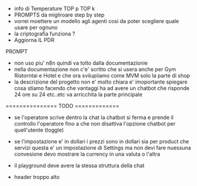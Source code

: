 
- info di Temperature TOP p TOP k
- PROMPTS da migliroare step by step
- vorrei moettere un modello agli agenti cosi da poter scegliere quale usare per ognuno
- la criptografia funziona ?
- Aggiorna IL PDR


PROMPT

- non uso piu' n8n quindi va tolto dalla documentazionie
- nella documentazione non c'e' scritto che si usera anche per Gym Ristorntai  e Hotel
e che ora svilupiiamo come MVM solo la parte di shop
- la descrizione del progetto non e' molto chiara e' imoportante spiegare cosa stiamo facendo che vantaggi ha ad avere un chatbot che risponde 24 ore su 24 etc..etc va arricchita la parte principale




=============== TODO =============
- se l'operatore scrive dentro la chat la chatbot si ferma e prende il controllo l'operatore fino a che non disattiva l'opzione chatbot per quell'utente
(toggle) 


- se l'impostazione e' in dollari i prezzi sono in dollari sia per product che servizi questa e' un impostazione di 
Settings ma non devi fare nuessuna convesione devo mostrare la currency in una valuta o l'altra


- il playground deve avere la stessa struttura della chat

- header troppo alto
